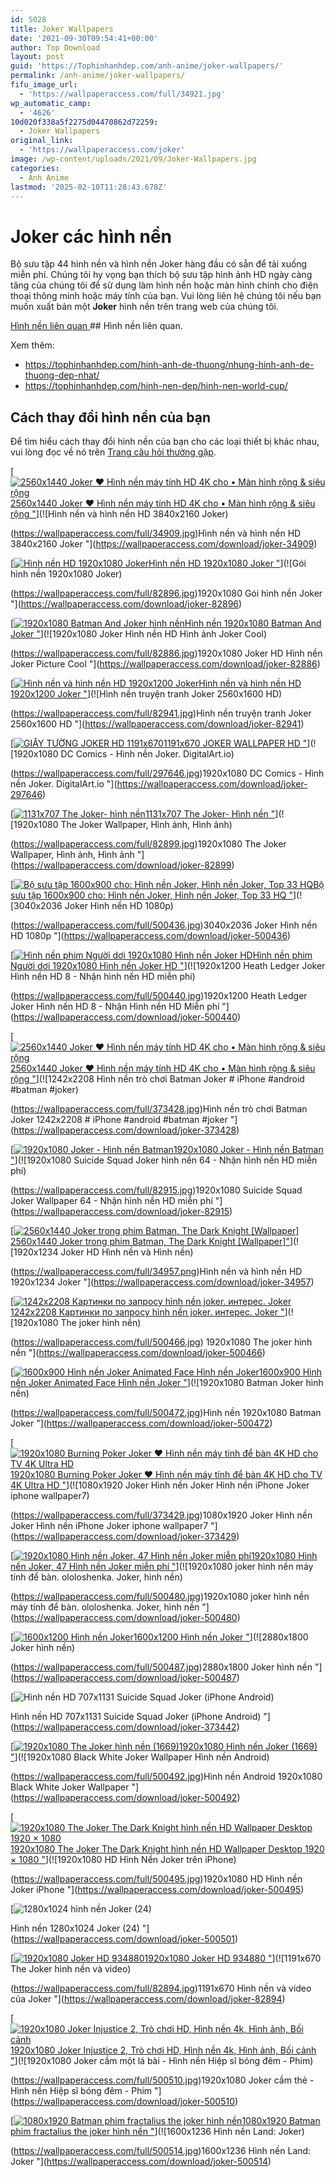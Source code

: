 ```yaml
---
id: 5028
title: Joker Wallpapers
date: '2021-09-30T09:54:41+00:00'
author: Top Download
layout: post
guid: 'https://Tophinhanhdep.com/anh-anime/joker-wallpapers/'
permalink: /anh-anime/joker-wallpapers/
fifu_image_url:
  - 'https://wallpaperaccess.com/full/34921.jpg'
wp_automatic_camp:
  - '4626'
10d020f338a5f2275d04470862d72259:
  - Joker Wallpapers
original_link:
  - 'https://wallpaperaccess.com/joker'
image: /wp-content/uploads/2021/09/Joker-Wallpapers.jpg
categories:
  - Ảnh Anime
lastmod: '2025-02-10T11:28:43.678Z'
---
```

# Joker các hình nền

Bộ sưu tập 44 hình nền và hình nền Joker hàng đầu có sẵn để tải xuống miễn phí. Chúng tôi hy vọng bạn thích bộ sưu tập hình ảnh HD ngày càng tăng của chúng tôi để sử dụng làm hình nền hoặc màn hình chính cho điện thoại thông minh hoặc máy tính của bạn. Vui lòng liên hệ chúng tôi nếu bạn muốn xuất bản một **Joker** hình nền trên trang web của chúng tôi.

[Hình nền liên quan ](#related) ## Hình nền liên quan.

   
 Xem thêm:

   
- <https://tophinhanhdep.com/hinh-anh-de-thuong/nhung-hinh-anh-de-thuong-dep-nhat/>
- <https://tophinhanhdep.com/hinh-nen-dep/hinh-nen-world-cup/>

## Cách thay đổi hình nền của bạn

Để tìm hiểu cách thay đổi hình nền của bạn cho các loại thiết bị khác nhau, vui lòng đọc về nó trên [Trang câu hỏi thường gặp](https://tophinhanhdep.com/faq/).

  
[[![2560x1440 Joker ❤ Hình nền máy tính HD 4K cho • Màn hình rộng & siêu rộng](https://wallpaperaccess.com/full/34921.jpg)2560x1440 Joker ❤ Hình nền máy tính HD 4K cho • Màn hình rộng &amp; siêu rộng "](https://wallpaperaccess.com/download/joker-34921)](![Hình nền và hình nền HD 3840x2160 Joker)

(https://wallpaperaccess.com/full/34909.jpg)Hình nền và hình nền HD 3840x2160 Joker "](https://wallpaperaccess.com/download/joker-34909)

[[![Hình nền HD 1920x1080 Joker](https://wallpaperaccess.com/full/500408.jpg)Hình nền HD 1920x1080 Joker "](https://wallpaperaccess.com/download/joker-500408)](![Gói hình nền 1920x1080 Joker)

(https://wallpaperaccess.com/full/82896.jpg)1920x1080 Gói hình nền Joker "](https://wallpaperaccess.com/download/joker-82896)

[[![1920x1080 Batman And Joker hình nền](https://wallpaperaccess.com/full/500423.jpg)Hình nền 1920x1080 Batman And Joker "](https://wallpaperaccess.com/download/joker-500423)](![1920x1080 Joker Hình nền HD Hình ảnh Joker Cool)

(https://wallpaperaccess.com/full/82886.jpg)1920x1080 Joker HD Hình nền Joker Picture Cool "](https://wallpaperaccess.com/download/joker-82886)

[[![Hình nền và hình nền HD 1920x1200 Joker](https://wallpaperaccess.com/full/500427.jpg)Hình nền và hình nền HD 1920x1200 Joker "](https://wallpaperaccess.com/download/joker-500427)](![Hình nền truyện tranh Joker 2560x1600 HD)

(https://wallpaperaccess.com/full/82941.jpg)Hình nền truyện tranh Joker 2560x1600 HD "](https://wallpaperaccess.com/download/joker-82941)

[[![GIẤY TƯỜNG JOKER HD 1191x670](https://wallpaperaccess.com/full/500429.jpg)1191x670 JOKER WALLPAPER HD "](https://wallpaperaccess.com/download/joker-500429)](![1920x1080 DC Comics - Hình nền Joker.  DigitalArt.io)

(https://wallpaperaccess.com/full/297646.jpg)1920x1080 DC Comics - Hình nền Joker. DigitalArt.io "](https://wallpaperaccess.com/download/joker-297646)

[[![1131x707 The Joker- hình nền](https://wallpaperaccess.com/full/435781.jpg)1131x707 The Joker- Hình nền "](https://wallpaperaccess.com/download/joker-435781)](![1920x1080 The Joker Wallpaper, Hình ảnh, Hình ảnh)

(https://wallpaperaccess.com/full/82899.jpg)1920x1080 The Joker Wallpaper, Hình ảnh, Hình ảnh "](https://wallpaperaccess.com/download/joker-82899)

[[![Bộ sưu tập 1600x900 cho: Hình nền Joker, Hình nền Joker, Top 33 HQ](https://wallpaperaccess.com/full/82897.jpg)Bộ sưu tập 1600x900 cho: Hình nền Joker, Hình nền Joker, Top 33 HQ "](https://wallpaperaccess.com/download/joker-82897)](![3040x2036 Joker Hình nền HD 1080p)

(https://wallpaperaccess.com/full/500436.jpg)3040x2036 Joker Hình nền HD 1080p "](https://wallpaperaccess.com/download/joker-500436)

[[![Hình nền phim Người dơi 1920x1080 Hình nền Joker HD](https://wallpaperaccess.com/full/82889.jpg)Hình nền phim Người dơi 1920x1080 Hình nền Joker HD "](https://wallpaperaccess.com/download/joker-82889)](![1920x1200 Heath Ledger Joker Hình nền HD 8 - Nhận hình nền HD miễn phí)

(https://wallpaperaccess.com/full/500440.jpg)1920x1200 Heath Ledger Joker Hình nền HD 8 - Nhận Hình nền HD Miễn phí "](https://wallpaperaccess.com/download/joker-500440)

[[![2560x1440 Joker ❤ Hình nền máy tính HD 4K cho • Màn hình rộng & siêu rộng](https://wallpaperaccess.com/full/500445.jpg)2560x1440 Joker ❤ Hình nền máy tính HD 4K cho • Màn hình rộng &amp; siêu rộng "](https://wallpaperaccess.com/download/joker-500445)](![1242x2208 Hình nền trò chơi Batman Joker # iPhone #android #batman #joker)

(https://wallpaperaccess.com/full/373428.jpg)Hình nền trò chơi Batman Joker 1242x2208 # iPhone #android #batman #joker "](https://wallpaperaccess.com/download/joker-373428)

[[![1920x1080 Joker - Hình nền Batman](https://wallpaperaccess.com/full/500454.jpg)1920x1080 Joker - Hình nền Batman "](https://wallpaperaccess.com/download/joker-500454)](![1920x1080 Suicide Squad Joker hình nền 64 - Nhận hình nền HD miễn phí)

(https://wallpaperaccess.com/full/82915.jpg)1920x1080 Suicide Squad Joker Wallpaper 64 - Nhận hình nền HD miễn phí "](https://wallpaperaccess.com/download/joker-82915)

[[![2560x1440 Joker trong phim Batman, The Dark Knight [Wallpaper]](https://wallpaperaccess.com/full/500459.jpg)2560x1440 Joker trong phim Batman, The Dark Knight \[Wallpaper\]"](https://wallpaperaccess.com/download/joker-500459)](![1920x1234 Joker HD Hình nền và Hình nền)

(https://wallpaperaccess.com/full/34957.png)Hình nền và hình nền HD 1920x1234 Joker "](https://wallpaperaccess.com/download/joker-34957)

[[![1242x2208 Картинки по запросу hình nền joker.  интерес.  Joker](https://wallpaperaccess.com/full/500464.jpg)1242x2208 Картинки по запросу hình nền joker. интерес. Joker "](https://wallpaperaccess.com/download/joker-500464)](![1920x1080 The joker hình nền)

(https://wallpaperaccess.com/full/500466.jpg) 1920x1080 The joker hình nền "](https://wallpaperaccess.com/download/joker-500466)

[[![1600x900 Hình nền Joker Animated Face Hình nền Joker](https://wallpaperaccess.com/full/500470.jpg)1600x900 Hình nền Joker Animated Face Hình nền Joker "](https://wallpaperaccess.com/download/joker-500470)](![1920x1080 Batman Joker hình nền)

(https://wallpaperaccess.com/full/500472.jpg)Hình nền 1920x1080 Batman Joker "](https://wallpaperaccess.com/download/joker-500472)

[[![1920x1080 Burning Poker Joker ❤ Hình nền máy tính để bàn 4K HD cho TV 4K Ultra HD](https://wallpaperaccess.com/full/82925.jpg)1920x1080 Burning Poker Joker ❤ Hình nền máy tính để bàn 4K HD cho TV 4K Ultra HD "](https://wallpaperaccess.com/download/joker-82925)](![1080x1920 Joker Hình nền Joker Hình nền iPhone Joker iphone wallpaper7)

(https://wallpaperaccess.com/full/373429.jpg)1080x1920 Joker Hình nền Joker Hình nền iPhone Joker iphone wallpaper7 "](https://wallpaperaccess.com/download/joker-373429)

[[![1920x1080 Hình nền Joker, 47 Hình nền Joker miễn phí](https://wallpaperaccess.com/full/146634.jpg)1920x1080 Hình nền Joker, 47 Hình nền Joker miễn phí "](https://wallpaperaccess.com/download/joker-146634)](![1920x1080 joker hình nền máy tính để bàn.  ololoshenka.  Joker, hình nền)

(https://wallpaperaccess.com/full/500480.jpg)1920x1080 joker hình nền máy tính để bàn. ololoshenka. Joker, hình nền "](https://wallpaperaccess.com/download/joker-500480)

[[![1600x1200 Hình nền Joker](https://wallpaperaccess.com/full/500481.jpg)1600x1200 Hình nền Joker "](https://wallpaperaccess.com/download/joker-500481)](![2880x1800 Joker hình nền)

(https://wallpaperaccess.com/full/500487.jpg)2880x1800 Joker hình nền "](https://wallpaperaccess.com/download/joker-500487)

[![Hình nền HD 707x1131 Suicide Squad Joker (iPhone Android)](https://wallpaperaccess.com/full/373442.jpg)

Hình nền HD 707x1131 Suicide Squad Joker (iPhone Android) "](https://wallpaperaccess.com/download/joker-373442)

[[![1920x1080 The Joker hình nền (1669)](https://wallpaperaccess.com/full/82921.jpg)1920x1080 Hình nền Joker (1669) "](https://wallpaperaccess.com/download/joker-82921)](![1920x1080 Black White Joker Wallpaper Hình nền Android)

(https://wallpaperaccess.com/full/500492.jpg)Hình nền Android 1920x1080 Black White Joker Wallpaper "](https://wallpaperaccess.com/download/joker-500492)

[[![1920x1080 The Joker The Dark Knight hình nền HD Wallpaper Desktop 1920 × 1080](https://wallpaperaccess.com/full/500494.jpg)1920x1080 The Joker The Dark Knight hình nền HD Wallpaper Desktop 1920 × 1080 "](https://wallpaperaccess.com/download/joker-500494)](![1920x1080 HD Hình Nền Joker trên iPhone)

(https://wallpaperaccess.com/full/500495.jpg)1920x1080 HD Hình nền Joker iPhone "](https://wallpaperaccess.com/download/joker-500495)

[![1280x1024 hình nền Joker (24)](https://wallpaperaccess.com/full/500501.jpg)

Hình nền 1280x1024 Joker (24) "](https://wallpaperaccess.com/download/joker-500501)

[[![1920x1080 Joker HD 934880](https://wallpaperaccess.com/full/500504.jpg)1920x1080 Joker HD 934880 "](https://wallpaperaccess.com/download/joker-500504)](![1191x670 The Joker hình nền và video)

(https://wallpaperaccess.com/full/82894.jpg)1191x670 Hình nền và video của Joker "](https://wallpaperaccess.com/download/joker-82894)

[[![1920x1080 Joker Injustice 2, Trò chơi HD, Hình nền 4k, Hình ảnh, Bối cảnh](https://wallpaperaccess.com/full/348671.jpg)1920x1080 Joker Injustice 2, Trò chơi HD, Hình nền 4k, Hình ảnh, Bối cảnh "](https://wallpaperaccess.com/download/joker-348671)](![1920x1080 Joker cầm một lá bài - Hình nền Hiệp sĩ bóng đêm - Phim)

(https://wallpaperaccess.com/full/500510.jpg)1920x1080 Joker cầm thẻ - Hình nền Hiệp sĩ bóng đêm - Phim "](https://wallpaperaccess.com/download/joker-500510)

[[![1080x1920 Batman phim fractalius the joker hình nền](https://wallpaperaccess.com/full/435919.jpg)1080x1920 Batman phim fractalius the joker hình nền "](https://wallpaperaccess.com/download/joker-435919)](![1600x1236 Hình nền Land: Joker)

(https://wallpaperaccess.com/full/500514.jpg)1600x1236 Hình nền Land: Joker "](https://wallpaperaccess.com/download/joker-500514)

